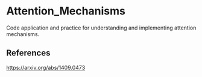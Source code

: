 # Attention_Mechanisms
Code application and practice for understanding and implementing attention mechanisms.
## References
https://arxiv.org/abs/1409.0473